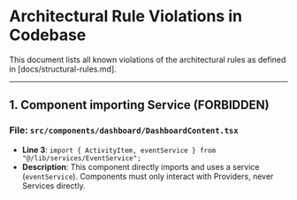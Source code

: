 # Architectural Rule Violations in Codebase

This document lists all known violations of the architectural rules as defined in [docs/structural-rules.md].

---

## 1. Component importing Service (FORBIDDEN)

### File: `src/components/dashboard/DashboardContent.tsx`
- **Line 3**: `import { ActivityItem, eventService } from "@/lib/services/EventService";`
- **Description**: This component directly imports and uses a service (`eventService`). Components must only interact with Providers, never Services directly.
